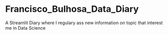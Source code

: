 # Francisco_Bulhosa_Data_Diary
 A Streamlit Diary where I regulary ass new information on topic that interest me in Data Science
